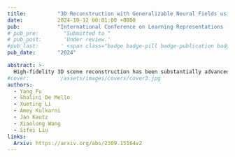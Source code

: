 ```yaml
---
title:          "3D Reconstruction with Generalizable Neural Fields using Scene Priors"
date:           2024-10-12 00:01:00 +0800
pub:            "International Conference on Learning Representations (ICLR)"
# pub_pre:        "Submitted to "
# pub_post:       'Under review.'
#pub_last:       ' <span class="badge badge-pill badge-publication badge-success">Spotlight</span>'
pub_date:       "2024"

abstract: >-
  High-fidelity 3D scene reconstruction has been substantially advanced by recent progress in neural fields. However, most existing methods train a separate network from scratch for each individual scene. This is not scalable, inefficient, and unable to yield good results given limited views. While learning-based multi-view stereo methods alleviate this issue to some extent, their multi-view setting makes it less flexible to scale up and to broad applications. Instead, we introduce training generalizable Neural Fields incorporating scene Priors (NFPs). The NFP network maps any single-view RGB-D image into signed distance and radiance values. A complete scene can be reconstructed by merging individual frames in the volumetric space WITHOUT a fusion module, which provides better flexibility. The scene priors can be trained on large-scale datasets, allowing for fast adaptation to the reconstruction of a new scene with fewer views. NFP not only demonstrates SOTA scene reconstruction performance and efficiency, but it also supports single-image novel-view synthesis, which is underexplored in neural fields.
#cover:          /assets/images/covers/cover3.jpg
authors:
  - Yang Fu
  - Shalini De Mello
  - Xueting Li
  - Amey Kulkarni
  - Jan Kautz
  - Xiaolong Wang
  - Sifei Liu
links:
  Arxiv: https://arxiv.org/abs/2309.15164v2
---
```

